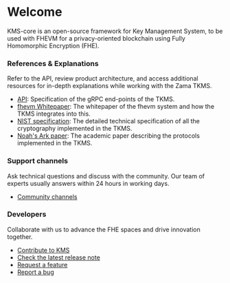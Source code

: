 # Welcome
KMS-core is an open-source framework for Key Management System, to be used with FHEVM for a privacy-oriented blockchain using Fully Homomorphic Encryption (FHE).

### References & Explanations

Refer to the API, review product architecture, and access additional resources for in-depth explanations while working with the Zama TKMS.

- [API](references/api/): Specification of the gRPC end-points of the TKMS.
- [fhevm Whitepaper](https://github.com/zama-ai/fhevm-whitepaper): The whitepaper of the fhevm system and how the TKMS integrates into this.
- [NIST specification](https://github.com/zama-ai/NIST-Threshold): The detailed technical specification of all the cryptography implemented in the TKMS.
- [Noah's Ark paper](https://eprint.iacr.org/2023/815): The academic paper describing the protocols implemented in the TKMS.

### Support channels

Ask technical questions and discuss with the community. Our team of experts usually answers within 24 hours in working days.

- [Community channels](https://zama.ai/community-channels)

### Developers

Collaborate with us to advance the FHE spaces and drive innovation together.

- [Contribute to KMS](developer/contributing.md)
- [Check the latest release note](https://github.com/zama-ai/kms-core/releases)
- [Request a feature](https://github.com/zama-ai/kms-core/issues/new?assignees=&labels=feature&projects=&template=feature_request.md)
- [Report a bug](https://github.com/zama-ai/kms-core/issues/new?assignees=&labels=bug&projects=&template=bug_report.md)
